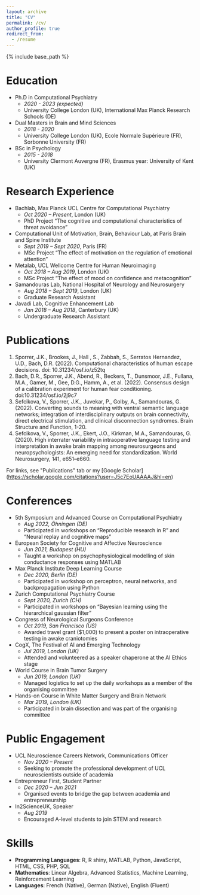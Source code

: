 ```yaml
---
layout: archive
title: "CV"
permalink: /cv/
author_profile: true
redirect_from:
  - /resume
---
```


{% include base_path %}

Education
======

* Ph.D in Computational Psychiatry
  * *2020 - 2023 (expected)*
  * University College London (UK), International Max Planck Research Schools (DE)
* Dual Masters in Brain and Mind Sciences
  * *2018 - 2020*
  * University College London (UK), Ecole Normale Supérieure (FR), Sorbonne University (FR)
* BSc in Psychology
  * *2015 - 2018*
  * University Clermont Auvergne (FR), Erasmus year: University of Kent (UK)

Research Experience
======

* Bachlab, Max Planck UCL Centre for Computational Psychiatry
  * *Oct 2020 – Present*,	London (UK)
  * PhD Project “The cognitive and computational characteristics of threat avoidance” 	
* Computational Unit of Motivation, Brain, Behaviour Lab, at Paris Brain and Spine Institute	
  * *Sept 2019 – Sept 2020*, Paris (FR)
  * MSc Project “The effect of motivation on the regulation of emotional attention”	
* Metalab, UCL Wellcome Centre for Human Neuroimaging
  * *Oct 2018 – Aug 2019*, London (UK)
  * MSc Project “The effect of mood on confidence and metacognition” 
* Samandouras Lab, National Hospital of Neurology and Neurosurgery
  * *Aug 2018 – Sept 2019*, London (UK)
  * Graduate Research Assistant	
* Javadi Lab, Cognitive Enhancement Lab   	
  * *Jan 2018 – Aug 2018*, Canterbury (UK)
  * Undergraduate Research Assistant	

Publications
======

1. Sporrer, J.K., Brookes, J., Hall , S., Zabbah, S., Serratos Hernandez, U.D., Bach, D.R. (2022). Computational characteristics of human escape decisions. doi: 10.31234/osf.io/z52tq
2. Bach, D.R., Sporrer, J.K., Abend, R., Beckers, T., Dunsmoor, J.E., Fullana, M.A., Gamer, M., Gee, D.G., Hamm, A., et al. (2022). Consensus design of a calibration experiment for human fear conditioning. doi:10.31234/osf.io/2j9c7
3. Sefcikova, V., Sporrer, J.K., Juvekar, P., Golby, A., Samandouras, G. (2022). Converting sounds to meaning with ventral semantic language networks; integration of interdisciplinary outputs on brain connectivity, direct electrical stimulation, and clinical disconnection syndromes. Brain Structure and Function, 1-20.
4. Sefcikova, V., Sporrer, J.K., Ekert, J.O., Kirkman, M.A., Samandouras, G. (2020). High interrater variability in intraoperative language testing and interpretation in awake brain mapping among neurosurgeons and neuropsychologists: An emerging need for standardization. World Neurosurgery, 141, e651–e660. 

For links, see "Publications" tab or my [Google Scholar] (https://scholar.google.com/citations?user=J5c7EoUAAAAJ&hl=en)
  
Conferences
======

* 5th Symposium and Advanced Course on Computational Psychiatry 		  
  * *Aug 2022, Öhningen (DE)*
  * Participated in workshops on “Reproducible research in R” and “Neural replay and cognitive maps” 
* European Society for Cognitive and Affective Neuroscience  		                  
  * *Jun 2021, Budapest (HU)*
  * Taught a workshop on psychophysiological modelling of skin conductance responses using MATLAB
* Max Planck Institute Deep Learning Course					         
  * *Dec 2020, Berlin (DE)*
  * Participated in workshop on perceptron, neural networks, and backpropagation using Python
* Zurich Computational Psychiatry Course  					       
  * *Sept 2020, Zurich (CH)*
  * Participated in workshops on “Bayesian learning using the hierarchical gaussian filter” 
* Congress of Neurological Surgeons Conference 			                        
  * *Oct 2019, San Francisco (US)*
  * Awarded travel grant ($1,000) to present a poster on intraoperative testing in awake craniotomies
* CogX, The Festival of AI and Emerging Technology   			                     
  * *Jul 2019, London (UK)*
  * Attended and volunteered as a speaker chaperone at the AI Ethics stage
* World Course in Brain Tumor Surgery  					     
  * *Jun 2019, London (UK)*
  *	Managed logistics to set up the daily workshops as a member of the organising committee 
* Hands-on Course in White Matter Surgery and Brain Network 		                 
  * *Mar 2019, London (UK)* 
  * Participated in brain dissection and was part of the organising committee

    
Public Engagement
======

* UCL Neuroscience Careers Network, Communications Officer 			             
  * *Nov 2020 – Present*
  * Seeking to promote the professional development of UCL neuroscientists outside of academia
* Entrepreneur First, Student Partner  						           
  * *Dec 2020 – Jun 2021*
  * Organised events to bridge the gap between academia and entrepreneurship
* In2ScienceUK, Speaker 									   
  * *Aug 2019*
  * Encouraged A-level students to join STEM and research 

Skills
======

* **Programming Languages**: R, R shiny, MATLAB, Python, JavaScript, HTML, CSS, PHP, SQL
* **Mathematics**: Linear Algebra, Advanced Statistics, Machine Learning, Reinforcement Learning
* **Languages**: French (Native), German (Native), English (Fluent)
